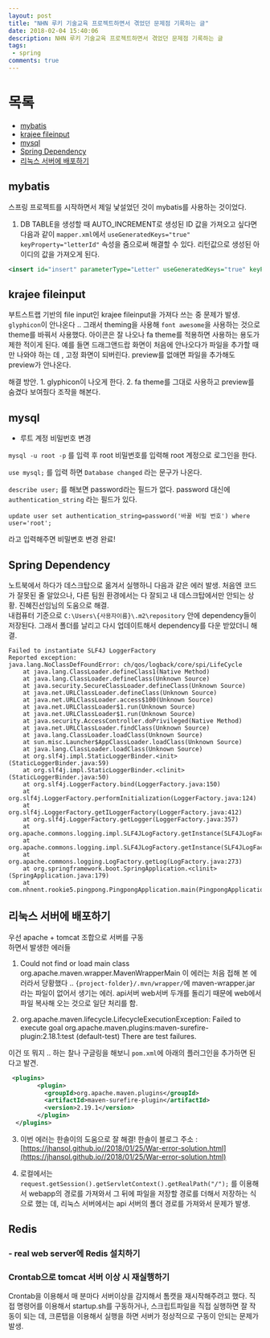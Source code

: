 ```yaml
---
layout: post
title: "NHN 루키 기술교육 프로젝트하면서 겪었던 문제점 기록하는 글"
date: 2018-02-04 15:40:06
description: NHN 루키 기술교육 프로젝트하면서 겪었던 문제점 기록하는 글
tags: 
 - spring
comments: true
---
```



# 목록
- [mybatis](#mybatis)
- [krajee fileinput](#krajee-fileinput)
- [mysql](#mysql)
- [Spring Dependency](#spring-dependency)
- [리눅스 서버에 배포하기](#리눅스-서버에-배포하기)

## mybatis
스프링 프로젝트를 시작하면서 제일 낯설었던 것이 mybatis를 사용하는 것이었다. 


1. DB TABLE을 생성할 때 AUTO_INCREMENT로 생성된 ID 값을 가져오고 싶다면<br>
다음과 같이 `mapper.xml`에서 `useGeneratedKeys="true" keyProperty="letterId"` 속성을 줌으로써 해결할 수 있다.
리턴값으로 생성된 아이디의 값을 가져오게 된다.

```xml
<insert id="insert" parameterType="Letter" useGeneratedKeys="true" keyProperty="letterId">
```

## krajee fileinput
부트스트랩 기반의 file input인 krajee fileinput을 가져다 쓰는 중 문제가 발생.
`glyphicon`이 안나온다 ..
그래서 theming을 사용해 `font awesome`을 사용하는 것으로 theme를 바꿔서 사용했다.
아이콘은 잘 나오나 fa theme를 적용하면 사용하는 용도가 제한 적이게 된다.
예를 들면 드래그앤드랍 화면이 처음에 안나오다가 파일을 추가할 때만 나와야 하는 데 ,
고정 화면이 되버린다.
preview를 없애면 파일을 추가해도 preview가 안나온다.

해결 방안.
    1. glyphicon이 나오게 한다.
    2. fa theme를 그대로 사용하고 preview를 숨겼다 보여줬다 조작을 해본다.



## mysql

- 루트 계정 비밀번호 변경

`mysql -u root -p`
를 입력 후 root 비밀번호를 입력해 root 계정으로 로그인을 한다.

`use mysql;`
를 입력 하면 
`Database changed` 라는 문구가 나온다.

`describe user;`
를 해보면 password라는 필드가 없다.
password 대신에 `authentication_string` 라는 필드가 있다.

```
update user set authentication_string=password('바꿀 비밀 번호') where user='root';
```

라고 입력해주면 비밀변호 변경 완료!


## Spring Dependency
노트북에서 하다가 데스크탑으로 옮겨서 실행하니 다음과 같은 에러 발생.
처음엔 코드가 잘못된 줄 알았으나, 다른 팀원 환경에서는 다 잘되고 내 데스크탑에서만 안되는 상황.
진혜진선임님의 도움으로 해결.<br>
내컴퓨터 기준으로 `C:\Users\{사용자이름}\.m2\repository`
안에 dependency들이 저장된다. 그래서 폴더를 날리고 다시 업데이트해서 dependency를 다운 받았더니 해결.

```
Failed to instantiate SLF4J LoggerFactory
Reported exception:
java.lang.NoClassDefFoundError: ch/qos/logback/core/spi/LifeCycle
	at java.lang.ClassLoader.defineClass1(Native Method)
	at java.lang.ClassLoader.defineClass(Unknown Source)
	at java.security.SecureClassLoader.defineClass(Unknown Source)
	at java.net.URLClassLoader.defineClass(Unknown Source)
	at java.net.URLClassLoader.access$100(Unknown Source)
	at java.net.URLClassLoader$1.run(Unknown Source)
	at java.net.URLClassLoader$1.run(Unknown Source)
	at java.security.AccessController.doPrivileged(Native Method)
	at java.net.URLClassLoader.findClass(Unknown Source)
	at java.lang.ClassLoader.loadClass(Unknown Source)
	at sun.misc.Launcher$AppClassLoader.loadClass(Unknown Source)
	at java.lang.ClassLoader.loadClass(Unknown Source)
	at org.slf4j.impl.StaticLoggerBinder.<init>(StaticLoggerBinder.java:59)
	at org.slf4j.impl.StaticLoggerBinder.<clinit>(StaticLoggerBinder.java:50)
	at org.slf4j.LoggerFactory.bind(LoggerFactory.java:150)
	at org.slf4j.LoggerFactory.performInitialization(LoggerFactory.java:124)
	at org.slf4j.LoggerFactory.getILoggerFactory(LoggerFactory.java:412)
	at org.slf4j.LoggerFactory.getLogger(LoggerFactory.java:357)
	at org.apache.commons.logging.impl.SLF4JLogFactory.getInstance(SLF4JLogFactory.java:155)
	at org.apache.commons.logging.impl.SLF4JLogFactory.getInstance(SLF4JLogFactory.java:132)
	at org.apache.commons.logging.LogFactory.getLog(LogFactory.java:273)
	at org.springframework.boot.SpringApplication.<clinit>(SpringApplication.java:179)
	at com.nhnent.rookie5.pingpong.PingpongApplication.main(PingpongApplication.java:17)
```

## 리눅스 서버에 배포하기
우선 apache + tomcat 조합으로 서버를 구동
<br>하면서 발생한 에러들

1. Could not find or load main class org.apache.maven.wrapper.MavenWrapperMain
이 에러는 처음 접해 본 에러라서 당황했다 ..
`{project-folder}/.mvn/wrapper/`에 maven-wrapper.jar 라는 파일이 없어서 생기는 에러. 
api서버 web서버 두개를 돌리기 때문에 web에서 파일 복사해 오는 것으로 일단 처리를 함.



2. org.apache.maven.lifecycle.LifecycleExecutionException: Failed to execute goal org.apache.maven.plugins:maven-surefire-plugin:2.18.1:test (default-test)  There are test failures.

이건 또 뭐지 ..
하는 찰나 구글링을 해보니 `pom.xml`에 아래의 플러그인을 추가하면 된다고 발견.
```XML
 <plugins>
        <plugin>
          <groupId>org.apache.maven.plugins</groupId>
          <artifactId>maven-surefire-plugin</artifactId>
          <version>2.19.1</version>
        </plugin>
  </plugins>
```

3. 이번 에러는 한솔이의 도움으로 잘 해결! 
한솔이 블로그 주소 : 
[https://jhansol.github.io//2018/01/25/War-error-solution.html](https://jhansol.github.io//2018/01/25/War-error-solution.html)


4. 로컬에서는 
`request.getSession().getServletContext().getRealPath("/");`
를 이용해서 webapp의 경로를 가져와서 그 뒤에 파일을 저장할 경로를 더해서 저장하는 식으로 했는 데, 
리눅스 서버에서는 api 서버의 폴더 경로를 가져와서 문제가 발생.



## Redis

### - real web server에 Redis 설치하기


### Crontab으로 tomcat 서버 이상 시 재실행하기

Crontab을 이용해서 매 분마다 서버이상을 감지해서 톰캣을 재시작해주려고 했다.
직접 명령어를 이용해서 startup.sh를 구동하거나, 
스크립트파일을 직접 실행하면 잘 작동이 되는 데,
크론탭을 이용해서 실행을 하면 서버가 정상적으로 구동이 안되는 문제가 발생.

